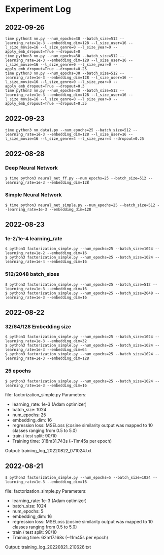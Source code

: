 # Experiment Log

## 2022-09-26

```shell
time python3 nn.py --num_epochs=30 --batch_size=512 --learning_rate=1e-3 --embedding_dim=128 --l_size_user=16 --l_size_movie=16 --l_size_genre=0 --l_size_year=0 --apply_emb_dropout=True --dropout=0
time python3 nn.py --num_epochs=30 --batch_size=512 --learning_rate=1e-3 --embedding_dim=128 --l_size_user=16 --l_size_movie=16 --l_size_genre=0 --l_size_year=0 --apply_emb_dropout=True --dropout=0.25
time python3 nn.py --num_epochs=30 --batch_size=512 --learning_rate=1e-3 --embedding_dim=128 --l_size_user=16 --l_size_movie=16 --l_size_genre=0 --l_size_year=0 --apply_emb_dropout=True --dropout=0.3
time python3 nn.py --num_epochs=30 --batch_size=512 --learning_rate=1e-3 --embedding_dim=128 --l_size_user=16 --l_size_movie=16 --l_size_genre=0 --l_size_year=0 --apply_emb_dropout=True --dropout=0.35
```

## 2022-09-23

```shell
time python3 nn_data1.py --num_epochs=25 --batch_size=512 --learning_rate=1e-3 --embedding_dim=128 --l_size_user=16 --l_size_movie=16 --l_size_genre=4 --l_size_year=4 --dropout=0.25
```

## 2022-08-28

### Deep Neural Network

```shell
$ time python3 neural_net_ff.py --num_epochs=25 --batch_size=512 --learning_rate=1e-3 --embedding_dim=128
```

### Simple Neural Network

```shell
$ time python3 neural_net_simple.py --num_epochs=25 --batch_size=512 --learning_rate=1e-3 --embedding_dim=128
```

## 2022-08-23

### 1e-2/1e-4 learning_rate

```shell
$ python3 factorization_simple.py --num_epochs=25 --batch_size=1024 --learning_rate=1e-2 --embedding_dim=16
$ python3 factorization_simple.py --num_epochs=25 --batch_size=1024 --learning_rate=1e-4 --embedding_dim=16
```

### 512/2048 batch_sizes

```shell
$ python3 factorization_simple.py --num_epochs=25 --batch_size=512 --learning_rate=1e-3 --embedding_dim=16
$ python3 factorization_simple.py --num_epochs=25 --batch_size=2048 --learning_rate=1e-3 --embedding_dim=16
```

## 2022-08-22

### 32/64/128 Embedding size

```shell
$ python3 factorization_simple.py --num_epochs=25 --batch_size=1024 --learning_rate=1e-3 --embedding_dim=32
$ python3 factorization_simple.py --num_epochs=25 --batch_size=1024 --learning_rate=1e-3 --embedding_dim=64
$ python3 factorization_simple.py --num_epochs=25 --batch_size=1024 --learning_rate=1e-3 --embedding_dim=128
```

### 25 epochs

```shell
$ python3 factorization_simple.py --num_epochs=25 --batch_size=1024 --learning_rate=1e-3 --embedding_dim=16
```

file: factorization_simple.py
Parameters:
* learning_rate: 1e-3 (Adam optimizer)
* batch_size: 1024
* num_epochs: 25
* embedding_dim: 16
* regression loss: MSELoss (cosine similarity output was mapped to 10 classes ranging from 0.5 to 5.0)
* train / test split: 90/10
* Training time: 318m31.743s (~11m45s per epoch)

Output: training_log_20220822_071024.txt

## 2022-08-21

```shell
$ python3 factorization_simple.py --num_epochs=5 --batch_size=1024 --learning_rate=1e-3 --embedding_dim=16
```

file: factorization_simple.py
Parameters:
* learning_rate: 1e-3 (Adam optimizer)
* batch_size: 1024
* num_epochs: 5
* embedding_dim: 16
* regression loss: MSELoss (cosine similarity output was mapped to 10 classes ranging from 0.5 to 5.0)
* train / test split: 90/10
* Training time: 62m17.168s (~11m45s per epoch)

Output: training_log_20220821_210626.txt
